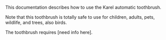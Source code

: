 This documentation describes how to use the Karel automatic toothbrush.

Note that this toothbrush is totally safe to use for children, adults, pets, wildlife, and trees, also birds.

The toothbrush requires [need info here].